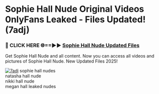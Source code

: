 # Sophie Hall Nude Original Videos 0nlyFans Leaked - Files Updated! (7adj)

<h3>🔴 CLICK HERE 🌐==►► <a href="https://tinyurl.com/5h6xmrr3" rel="nofollow">Sophie Hall Nude Updated Files</a></h3>

Get Sophie Hall Nude and all content. Now you can access all videos and pictures of Sophie Hall Nude. New Updated Files 2025!

[![7adj](https://i.imgur.com/KVD873Z.gif)](https://tinyurl.com/5h6xmrr3)
sophie hall nudes<br>
natasha hall nude<br>
nikki hall nude<br>
megan hall leaked nudes